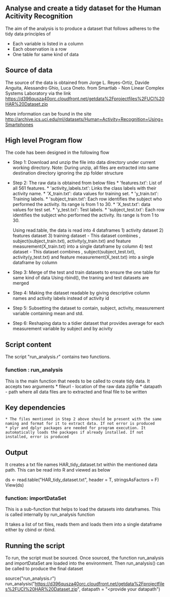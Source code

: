 ##  Analyse and create a tidy dataset for the Human Acitivity Recognition 

The aim of the analysis is to produce a dataset that follows adheres to the tidy data principles of
* Each variable is listed in a column
* Each observation is a row
* One table for same kind of data

## Source of data
The source of the data is obtained from Jorge L. Reyes-Ortiz, Davide Anguita, Alessandro Ghio, Luca Oneto. from Smartlab - Non Linear Complex Systems Laboratory via the link https://d396qusza40orc.cloudfront.net/getdata%2Fprojectfiles%2FUCI%20HAR%20Dataset.zip

More information can be found in the site http://archive.ics.uci.edu/ml/datasets/Human+Activity+Recognition+Using+Smartphones

## High level Program flow
The code has been designed in the following flow

* Step 1: Download and unzip the file into data directory under current working directory. Note: During unzip, all files are extracted into same destination directory ignoring the zip folder structure

* Step 2: The raw data is obtained from below files
      * 'features.txt': List of all 561 features.
      * 'activity_labels.txt': Links the class labels with their activity name.
      * 'X_train.txt': data values for training set.
      * 'y_train.txt': Training labels.
      * 'subject_train.txt': Each row identifies the subject who performed the activity. Its range is from 1 to 30.
      * 'X_test.txt': data values for test set.
      * 'y_test.txt': Test labels.
      * 'subject_test.txt': Each row identifies the subject who performed the activity. Its range is from 1 to 30.

  Using read.table, the data is read into 4 dataframes
      1) activity dataset
      2) features dataset
      3) training dataset - This dataset combines , subject(subject_train.txt), activity(y_train.txt) and feature measurement(X_train.txt) into a single dataframe by column
      4) test dataset - This dataset combines , subject(subject_test.txt), activity(y_test.txt) and feature measurement(X_test.txt) into a single dataframe by column
      
* Step 3: Merge of the test and train datasets to ensure the one table for same kind of data
    Using rbind(), the traning and test datasets are merged
    
* Step 4: Making the dataset readable by giving descriptive column names and activity labels instead of activity id

* Step 5: Subsetting the dataset to contain, subject, activity, measurement variable containing mean and std.

* Step 6: Reshaping data to a tidier dataset that provides average for each measurement variable by subject and by acivity

## Script content
The script "run_analysis.r" contains two functions. 

### function : run_analysis
This is the main function that needs to be called to create tidy data. It accepts two arguments
    * fileurl - location of the raw data zipfile
    * datapath - path where all data files are to extracted and final file to be written

Key dependencies
------------------
    * The files mentioned in Step 2 above should be present with the same naming and format for it to extract data. If not error is produced
    * plyr and dplyr packages are needed for program execution. It automatically loads the packages if already installed. If not installed, error is produced
    
Output
------
It creates a txt file names HAR_tidy_dataset.txt within the mentioned data path. This can be read into R and viewed as below

ds <- read.table("HAR_tidy_dataset.txt", header = T, stringsAsFactors = F)
View(ds)


### function: importDataSet
This is a sub-function that helps to load the datasets into dataframes. This is called internally by run_analysis function

It takes a list of txt files, reads them and loads them into a single dataframe either by cbind or rbind.

## Running the script
To run, the script must be sourced. Once sourced, the function run_analysis and importDataSet are loaded into the environment.
Then run_analysis() can be called to produce the final dataset

source("run_analysis.r")
run_analysis("https://d396qusza40orc.cloudfront.net/getdata%2Fprojectfiles%2FUCI%20HAR%20Dataset.zip", datapath = "<provide your datapath")
